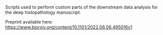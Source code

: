 Scripts used to perform custom parts of the downstream data analysis for the deep histopathology manuscript. 

Preprint available here: https://www.biorxiv.org/content/10.1101/2022.06.06.495016v1
